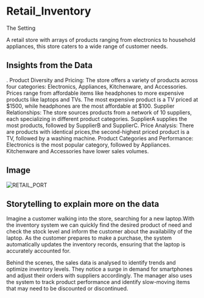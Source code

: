 # Retail_Inventory
The Setting

A retail store with arrays of products ranging from electronics to household appliances, this store caters to a wide range of customer needs. 

## Insights from the Data

. Product Diversity and Pricing:
The store offers a variety of products across four categories: Electronics, Appliances, Kitchenware, and Accessories.
Prices range from affordable items like headphones to more expensive products like laptops and TVs.
The most expensive product is a TV priced at $1500, while headphones are the most affordable at $100.
Supplier Relationships:
The store sources products from a network of 10 suppliers, each specializing in different product categories.
SupplierA supplies the most products, followed by SupplierB and SupplierC.
Price Analysis:
There are products with identical prices,the second-highest priced product is a TV, followed by a washing machine.
Product Categories and Performance:
Electronics is the most popular category, followed by Appliances.
Kitchenware and Accessories have lower sales volumes.
## Image

![RETAIL_PORT](https://github.com/user-attachments/assets/65120631-2be0-4c96-a7d8-b424ff6cbd0d)

## Storytelling to explain more on the data
Imagine a customer walking into the store, searching for a new laptop.With the inventory system we can quickly find the desired product of need and check the stock level and inform the customer about the availability of the laptop. As the customer prepares to make a purchase, the system automatically updates the inventory records, ensuring that the laptop is accurately accounted for.

Behind the scenes, the sales data is analysed to identify trends and optimize inventory levels. They notice a surge in demand for smartphones and adjust their orders with suppliers accordingly. The manager also uses the system to track product performance and identify slow-moving items that may need to be discounted or discontinued.


